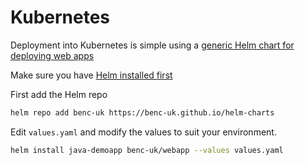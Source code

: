 # Kubernetes

Deployment into Kubernetes is simple using a [generic Helm chart for deploying web apps](https://github.com/benc-uk/helm-charts/tree/master/webapp)

Make sure you have [Helm installed first](https://helm.sh/docs/intro/install/)

First add the Helm repo
```bash
helm repo add benc-uk https://benc-uk.github.io/helm-charts
```

Edit `values.yaml` and modify the values to suit your environment.

```bash
helm install java-demoapp benc-uk/webapp --values values.yaml
```